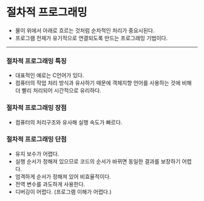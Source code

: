 # 절차적 프로그래밍
- 물이 위에서 아래로 흐르는 것처럼 순차적인 처리가 중요시된다.
- 프로그램 전체가 유기적으로 연결되도록 만드는 프로그래밍 기법이다.

***
### 절차적 프로그래밍 특징
- 대표적인 예로는 C언어가 있다.
- 컴퓨터의 작업 처리 방식과 유사하기 때문에 객체지향 언어를 사용하는 것에 비해 더 빨리 처리되어 시간적으로 유리하다.

### 절차적 프로그래밍 장점
- 컴퓨터의 처리구조와 유사해 실행 속도가 빠르다.

### 절차적 프로그래밍 단점
- 유지 보수가 어렵다.
- 실행 순서가 정해져 있으므로 코드의 순서가 바뀌면 동일한 결과를 보장하기 어렵다.
- 엄격하게 순서가 정해져 있어 비효율적이다.
- 전역 변수를 과도하게 사용한다.
- 디버깅이 어렵다. (프로그램 이해가 어렵다.)
